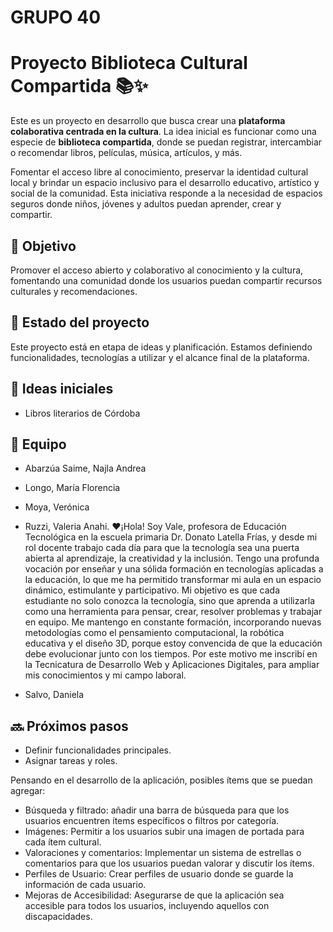 # GRUPO 40

# Proyecto Biblioteca Cultural Compartida 📚✨

Este es un proyecto en desarrollo que busca crear una **plataforma colaborativa centrada en la cultura**. La idea inicial es funcionar como una especie de **biblioteca compartida**, donde se puedan registrar, intercambiar o recomendar libros, películas, música, artículos, y más.

Fomentar el acceso libre al conocimiento, preservar la identidad cultural local y brindar un espacio inclusivo para el desarrollo educativo, artístico y social de la comunidad. Esta iniciativa responde a la necesidad de espacios seguros donde niños, jóvenes y adultos puedan aprender, crear y compartir.

## 🎯 Objetivo

Promover el acceso abierto y colaborativo al conocimiento y la cultura, fomentando una comunidad donde los usuarios puedan compartir recursos culturales y recomendaciones.

## 🚧 Estado del proyecto

Este proyecto está en etapa de ideas y planificación. Estamos definiendo funcionalidades, tecnologías a utilizar y el alcance final de la plataforma.

## 🧠 Ideas iniciales

- Libros literarios de Córdoba

## 👥 Equipo

- Abarzúa Saime, Najla Andrea
- Longo, María Florencia
- Moya, Verónica
  
- Ruzzi, Valeria Anahi.
♥¡Hola! Soy Vale, profesora de Educación Tecnológica en la escuela primaria Dr. Donato Latella Frías, y desde mi rol docente trabajo cada día para que la tecnología sea una puerta abierta al aprendizaje, la creatividad y la inclusión.
Tengo una profunda vocación por enseñar y una sólida formación en tecnologías aplicadas a la educación, lo que me ha permitido transformar mi aula en un espacio dinámico, estimulante y participativo. Mi objetivo es que cada estudiante no solo conozca la tecnología, sino que aprenda a utilizarla como una herramienta para pensar, crear, resolver problemas y trabajar en equipo.
Me mantengo en constante formación, incorporando nuevas metodologías como el pensamiento computacional, la robótica educativa y el diseño 3D, porque estoy convencida de que la educación debe evolucionar junto con los tiempos. Por este motivo me inscribí en la Tecnicatura de Desarrollo Web y Aplicaciones Digitales, para ampliar mis conocimientos y mi campo laboral.

- Salvo, Daniela

## 🔜 Próximos pasos

- Definir funcionalidades principales.
- Asignar tareas y roles.

Pensando en el desarrollo de la aplicación, posibles ítems que se puedan agregar:
- Búsqueda y filtrado: añadir una barra de búsqueda para que los usuarios encuentren ítems específicos o filtros por categoría.
- Imágenes: Permitir a los usuarios subir una imagen de portada para cada ítem cultural.
- Valoraciones y comentarios: Implementar un sistema de estrellas o comentarios para que los usuarios puedan valorar y discutir los ítems.
- Perfiles de Usuario: Crear perfiles de usuario donde se guarde la información de cada usuario.
- Mejoras de Accesibilidad: Asegurarse de que la aplicación sea accesible para todos los usuarios, incluyendo aquellos con discapacidades.


